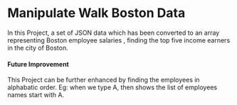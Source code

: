 # Manipulate Walk Boston Data 
In this Project, a set of JSON data which has been converted to an array representing Boston employee salaries , finding the top five income earners in the city of Boston. 


#### Future Improvement
This Project can be further enhanced by finding the employees in alphabatic order.
Eg: when we type A, then shows the list of employees names start with A.
